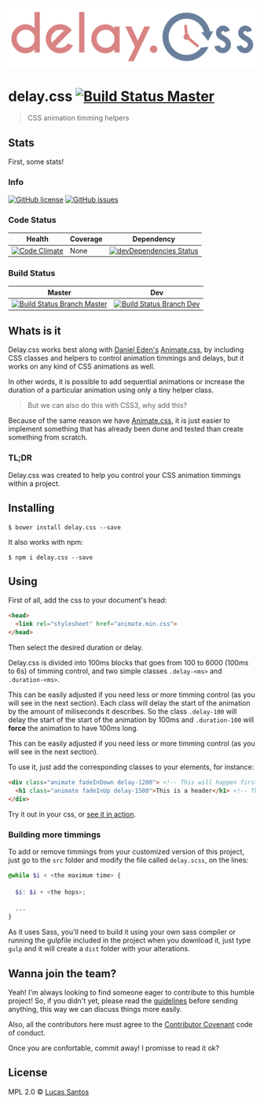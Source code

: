 ![Delay.css logo](logo_title.png)

# delay.css [![Build Status Master](https://travis-ci.org/khaosdoctor/ngs.svg?branch=master)](https://travis-ci.org/khaosdoctor/delay.css)

> CSS animation timming helpers

## Stats

First, some stats!

### Info

[![GitHub license](https://img.shields.io/badge/license-MIT-blue.svg)](https://raw.githubusercontent.com/khaosdoctor/ngs/master/LICENSE)
[![GitHub issues](https://img.shields.io/github/issues/khaosdoctor/ngs.svg)](https://github.com/khaosdoctor/ngs/issues)

### Code Status

|   Health	|   Coverage	|   Dependency	|
|:-:	|---	|---	|
|  [![Code Climate](https://codeclimate.com/github/khaosdoctor/delay.css/badges/gpa.svg)](https://codeclimate.com/github/khaosdoctor/delay.css) 	|   None	|  [![devDependencies Status](https://david-dm.org/khaosdoctor/delay.css/dev-status.svg)](https://david-dm.org/khaosdoctor/delay.css?type=dev) 	|

### Build Status

|  Master 	|  Dev 	|
|:-:	|---	|
|  [![Build Status Branch Master](https://travis-ci.org/khaosdoctor/delay.css.svg?branch=master)](https://travis-ci.org/khaosdoctor/delay.css)	|  [![Build Status Branch Dev](https://travis-ci.org/khaosdoctor/delay.css.svg?branch=dev)](https://travis-ci.org/khaosdoctor/delay.css)	|

## Whats is it

Delay.css works best along with [Daniel Eden's](https://github.com/daneden) [Animate.css](https://github.com/daneden/animate.css), by including CSS classes and helpers to control animation timmings and delays, but it works on any kind of CSS animations as well.

In other words, it is possible to add sequential animations or increase the duration of a particular animation using only a tiny helper class.

> But we can also do this with CSS3, why add this?

Because of the same reason we have [Animate.css](https://github.com/daneden/animate.css), it is just easier to implement something that has already been done and tested than create something from scratch.

### TL;DR

Delay.css was created to help you control your CSS animation timmings within a project.

## Installing

```
$ bower install delay.css --save
```

It also works with npm:

```
$ npm i delay.css --save
```

## Using

First of all, add the css to your document's head:

```html
<head>
  <link rel="stylesheet" href="animate.min.css">
</head>
```

Then select the desired duration or delay.

Delay.css is divided into 100ms blocks that goes from 100 to 6000 (100ms to 6s) of timming control, and two simple classes `.delay-<ms>` and `.duration-<ms>`.

This can be easily adjusted if you need less or more timming control (as you will see in the next section). Each class will delay the start of the animation by the amount of miliseconds it describes. So the class `.delay-100` will delay the start of the start of the animation by 100ms and `.duration-100` will __force__ the animation to have 100ms long.

This can be easily adjusted if you need less or more timming control (as you will see in the next section).

To use it, just add the corresponding classes to your elements, for instance:

```html
<div class="animate fadeInDown delay-1200"> <!-- This will happen first -->
  <h1 class="animate fadeInUp delay-1500">This is a header</h1> <!-- This will happen 300ms after the div has appeared -->
</div>
```

Try it out in your css, or [see it in action](https://khaosdoctor.github.io/delay.css).

### Building more timmings

To add or remove timmings from your customized version of this project, just go to the `src` folder and modify the file called `delay.scss`, on the lines:

```scss
@while $i < <the maximum time> {

  $i: $i + <the hops>;

  ...
}
```

As it uses Sass, you'll need to build it using your own sass compiler or running the gulpfile included in the project when you download it, just type `gulp` and it will create a `dist` folder with your alterations.

## Wanna join the team?

Yeah! I'm always looking to find someone eager to contribute to this humble project! So, if you didn't yet, please read the [guidelines](CONTRIBUTING.md) before sending anything, this way we can discuss things more easily.

Also, all the contributors here must agree to the [Contributor Covenant](http://contributor-covenant.org/) code of conduct.

Once you are confortable, commit away! I promisse to read it ok?

## License

MPL 2.0 © [Lucas Santos](https://github.com/khaosdoctor)
